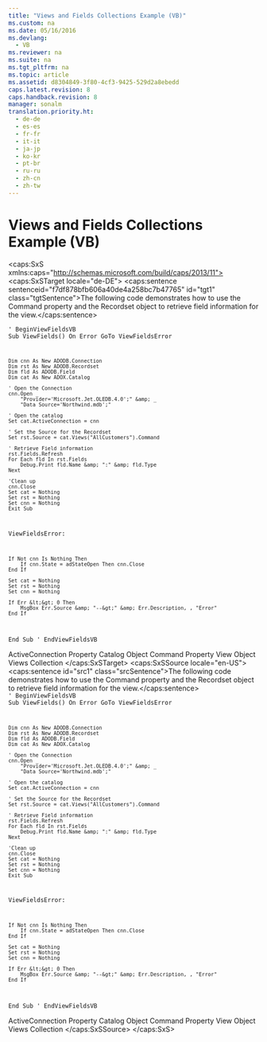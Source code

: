 ```yaml
---
title: "Views and Fields Collections Example (VB)"
ms.custom: na
ms.date: 05/16/2016
ms.devlang: 
  - VB
ms.reviewer: na
ms.suite: na
ms.tgt_pltfrm: na
ms.topic: article
ms.assetid: d8304849-3f80-4cf3-9425-529d2a8ebedd
caps.latest.revision: 8
caps.handback.revision: 8
manager: sonalm
translation.priority.ht: 
  - de-de
  - es-es
  - fr-fr
  - it-it
  - ja-jp
  - ko-kr
  - pt-br
  - ru-ru
  - zh-cn
  - zh-tw
---
```

# Views and Fields Collections Example (VB)
<?xml version="1.0" encoding="utf-8"?>
<caps:SxS xmlns:caps="http://schemas.microsoft.com/build/caps/2013/11">
  <caps:SxSTarget locale="de-DE">
    <developerReferenceWithoutSyntaxDocument xsi:schemaLocation="http://ddue.schemas.microsoft.com/authoring/2003/5 http://dduestorage.blob.core.windows.net/ddueschema/developer.xsd" xmlns="http://ddue.schemas.microsoft.com/authoring/2003/5" xmlns:xlink="http://www.w3.org/1999/xlink" xmlns:xsi="http://www.w3.org/2001/XMLSchema-instance">
      <introduction>
        <para>
          <caps:sentence sentenceid="f7df878bfb606a40de4a258bc7b47765" id="tgt1" class="tgtSentence">The following code demonstrates how to use the <legacyLink xlink:href="bcc9146f-586f-4e69-9c10-863440c9cffa">Command</legacyLink> property and the <legacyLink xlink:href="ede1415f-c3df-4cc5-a05b-2576b2b84b60">Recordset</legacyLink> object to retrieve field information for the view.</caps:sentence>
        </para>
      </introduction>
      <section>
        <content>
          <code>' BeginViewFieldsVB
Sub ViewFields()
    On Error GoTo ViewFieldsError
    
    Dim cnn As New ADODB.Connection
    Dim rst As New ADODB.Recordset
    Dim fld As ADODB.Field
    Dim cat As New ADOX.Catalog
    
    ' Open the Connection
    cnn.Open _
        "Provider='Microsoft.Jet.OLEDB.4.0';" &amp; _
        "Data Source='Northwind.mdb';"
    
    ' Open the catalog
    Set cat.ActiveConnection = cnn
    
    ' Set the Source for the Recordset
    Set rst.Source = cat.Views("AllCustomers").Command
    
    ' Retrieve Field information
    rst.Fields.Refresh
    For Each fld In rst.Fields
        Debug.Print fld.Name &amp; ":" &amp; fld.Type
    Next

    'Clean up
    cnn.Close
    Set cat = Nothing
    Set rst = Nothing
    Set cnn = Nothing
    Exit Sub
    
ViewFieldsError:

    If Not cnn Is Nothing Then
        If cnn.State = adStateOpen Then cnn.Close
    End If
    
    Set cat = Nothing
    Set rst = Nothing
    Set cnn = Nothing
    
    If Err &lt;&gt; 0 Then
        MsgBox Err.Source &amp; "--&gt;" &amp; Err.Description, , "Error"
    End If
    
End Sub
' EndViewFieldsVB</code>
        </content>
      </section>
      <relatedTopics>
        <link xlink:href="25fff69b-7556-4a28-b6f5-600a4bb0f607">ActiveConnection Property</link>
        <link xlink:href="bb651639-a488-4e38-b6de-0ed99fa4dd92">Catalog Object</link>
        <link xlink:href="bcc9146f-586f-4e69-9c10-863440c9cffa">Command Property</link>
        <link xlink:href="653421ce-7b94-43d0-9bc6-4900f8f2af45">View Object</link>
        <link xlink:href="a55d380c-2b7b-4b57-af74-8ba0b3de0db9">Views Collection</link>
      </relatedTopics>
    </developerReferenceWithoutSyntaxDocument>
  </caps:SxSTarget>
  <caps:SxSSource locale="en-US">
    <developerReferenceWithoutSyntaxDocument xsi:schemaLocation="http://ddue.schemas.microsoft.com/authoring/2003/5 http://dduestorage.blob.core.windows.net/ddueschema/developer.xsd" xmlns="http://ddue.schemas.microsoft.com/authoring/2003/5" xmlns:xlink="http://www.w3.org/1999/xlink" xmlns:xsi="http://www.w3.org/2001/XMLSchema-instance">
      <introduction>
        <para>
          <caps:sentence id="src1" class="srcSentence">The following code demonstrates how to use the <legacyLink xlink:href="bcc9146f-586f-4e69-9c10-863440c9cffa">Command</legacyLink> property and the <legacyLink xlink:href="ede1415f-c3df-4cc5-a05b-2576b2b84b60">Recordset</legacyLink> object to retrieve field information for the view.</caps:sentence>
        </para>
      </introduction>
      <section>
        <content>
          <code>' BeginViewFieldsVB
Sub ViewFields()
    On Error GoTo ViewFieldsError
    
    Dim cnn As New ADODB.Connection
    Dim rst As New ADODB.Recordset
    Dim fld As ADODB.Field
    Dim cat As New ADOX.Catalog
    
    ' Open the Connection
    cnn.Open _
        "Provider='Microsoft.Jet.OLEDB.4.0';" &amp; _
        "Data Source='Northwind.mdb';"
    
    ' Open the catalog
    Set cat.ActiveConnection = cnn
    
    ' Set the Source for the Recordset
    Set rst.Source = cat.Views("AllCustomers").Command
    
    ' Retrieve Field information
    rst.Fields.Refresh
    For Each fld In rst.Fields
        Debug.Print fld.Name &amp; ":" &amp; fld.Type
    Next

    'Clean up
    cnn.Close
    Set cat = Nothing
    Set rst = Nothing
    Set cnn = Nothing
    Exit Sub
    
ViewFieldsError:

    If Not cnn Is Nothing Then
        If cnn.State = adStateOpen Then cnn.Close
    End If
    
    Set cat = Nothing
    Set rst = Nothing
    Set cnn = Nothing
    
    If Err &lt;&gt; 0 Then
        MsgBox Err.Source &amp; "--&gt;" &amp; Err.Description, , "Error"
    End If
    
End Sub
' EndViewFieldsVB</code>
        </content>
      </section>
      <relatedTopics>
        <link xlink:href="25fff69b-7556-4a28-b6f5-600a4bb0f607">ActiveConnection Property</link>
        <link xlink:href="bb651639-a488-4e38-b6de-0ed99fa4dd92">Catalog Object</link>
        <link xlink:href="bcc9146f-586f-4e69-9c10-863440c9cffa">Command Property</link>
        <link xlink:href="653421ce-7b94-43d0-9bc6-4900f8f2af45">View Object</link>
        <link xlink:href="a55d380c-2b7b-4b57-af74-8ba0b3de0db9">Views Collection</link>
      </relatedTopics>
    </developerReferenceWithoutSyntaxDocument>
  </caps:SxSSource>
</caps:SxS>